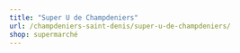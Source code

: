 ```yaml
---
title: "Super U de Champdeniers"
url: /champdeniers-saint-denis/super-u-de-champdeniers/
shop: supermarché
---
```

